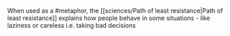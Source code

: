 When used as a #metaphor, the [[sciences/Path of least resistance|Path of least resistance]] explains how people behave in some situations - like laziness or careless i.e. taking bad decisions